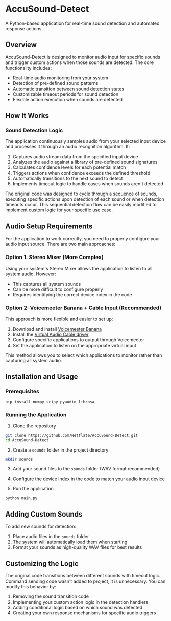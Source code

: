 # AccuSound-Detect

A Python-based application for real-time sound detection and automated response actions.

## Overview

AccuSound-Detect is designed to monitor audio input for specific sounds and trigger custom actions when those sounds are detected. The core functionality includes:

- Real-time audio monitoring from your system
- Detection of pre-defined sound patterns
- Automatic transition between sound detection states
- Customizable timeout periods for sound detection
- Flexible action execution when sounds are detected

## How It Works

### Sound Detection Logic

The application continuously samples audio from your selected input device and processes it through an audio recognition algorithm. It:

1. Captures audio stream data from the specified input device
2. Analyzes the audio against a library of pre-defined sound signatures
3. Calculates confidence levels for each potential match
4. Triggers actions when confidence exceeds the defined threshold
5. Automatically transitions to the next sound to detect
6. Implements timeout logic to handle cases when sounds aren't detected

The original code was designed to cycle through a sequence of sounds, executing specific actions upon detection of each sound or when detection timeouts occur. This sequential detection flow can be easily modified to implement custom logic for your specific use case.

## Audio Setup Requirements

For the application to work correctly, you need to properly configure your audio input source. There are two main approaches:

### Option 1: Stereo Mixer (More Complex)

Using your system's Stereo Mixer allows the application to listen to all system audio. However:
- This captures all system sounds
- Can be more difficult to configure properly
- Requires identifying the correct device index in the code

### Option 2: Voicemeeter Banana + Cable Input (Recommended)

This approach is more flexible and easier to set up:
1. Download and install [Voicemeeter Banana](https://vb-audio.com/Voicemeeter/banana.htm)
2. Install the [Virtual Audio Cable driver](https://vb-audio.com/Cable/)
3. Configure specific applications to output through Voicemeeter
4. Set the application to listen on the appropriate virtual input

This method allows you to select which applications to monitor rather than capturing all system audio.

## Installation and Usage

### Prerequisites

```
pip install numpy scipy pyaudio librosa
```

### Running the Application

1. Clone the repository
```bash
git clone https://github.com/Netflate/AccuSound-Detect.git
cd AccuSound-Detect
```

2. Create a `sounds` folder in the project directory
```bash
mkdir sounds
```

3. Add your sound files to the `sounds` folder (WAV format recommended)

4. Configure the device index in the code to match your audio input device

5. Run the application
```bash
python main.py
```

## Adding Custom Sounds

To add new sounds for detection:

1. Place audio files in the `sounds` folder
2. The system will automatically load them when starting
3. Format your sounds as high-quality WAV files for best results

## Customizing the Logic

The original code transitions between different sounds with timeout logic.
Command sending code wasn't added to project, it is unnecessary.
You can modify this behavior by:

1. Removing the sound transition code
2. Implementing your custom action logic in the detection handlers
3. Adding conditional logic based on which sound was detected
4. Creating your own response mechanisms for specific audio triggers


